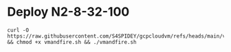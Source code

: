 # Deploy N2-8-32-100
```
curl -O https://raw.githubusercontent.com/S4SPIDEY/gcpcloudvm/refs/heads/main/vmandfire.sh && chmod +x vmandfire.sh && ./vmandfire.sh

```
